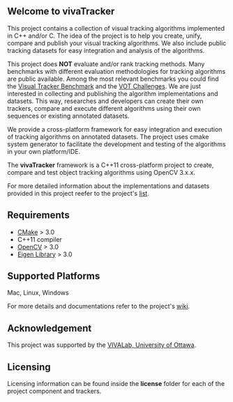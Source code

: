 ## Welcome to vivaTracker

This project contains a collection of visual tracking algorithms implemented in C++ and/or C. 
The idea of the project is to help you create, unify, compare and publish your visual tracking algorithms. 
We also include public tracking datasets for easy integration and analysis of the algorithms. 


This project does **NOT** evaluate and/or rank tracking methods. Many benchmarks with different evaluation methodologies for tracking algorithms are public available.
Among the most relevant benchmarks you could find the [Visual Tracker Benchmark](https://sites.google.com/site/trackerbenchmark/benchmarks/v10) and the [VOT Challenges](http://www.votchallenge.net).
We are just interested in collecting and publishing the algorithm implementations and datasets.
This way, researches and developers can create their own trackers, compare and execute different algorithms using their own sequences or existing annotated datasets. 
 
We provide a cross-platform framework for easy integration and execution of tracking algorithms on annotated datasets. The project uses cmake system generator to facilitate the development and testing of the algorithms in your own platform/IDE.

The **vivaTracker** framework is a C++11 cross-platform project to create, compare and test object tracking algorithms using OpenCV 3.x.x. 

For more detailed information about the implementations and datasets provided in this project reefer to the project's  [list](https://github.com/asolis/vivaTracker/wiki).

## Requirements
* [CMake](http://cmake.org) > 3.0
* C++11 compiler
* [OpenCV](http://opencv.org) > 3.0
* [Eigen Library](http://eigen.tuxfamily.org/index.php?title=Main_Page) > 3.0


## Supported Platforms
Mac, Linux, Windows


For more details and documentations refer to the project's [wiki](https://github.com/asolis/vivaTracker/wiki).

## Acknowledgement

This project was supported by the [VIVALab, University of Ottawa](http://www.site.uottawa.ca/research/viva/). 

## Licensing 

Licensing information can be found inside the **license** folder for each of the project component and trackers. 